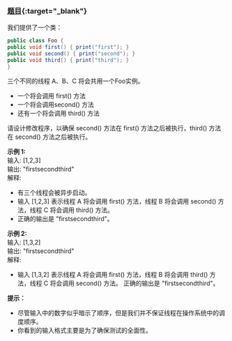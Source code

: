 ### [题目](https://leetcode-cn.com/problems/print-in-order/){:target="_blank"}

我们提供了一个类：

```java
public class Foo {
public void first() { print("first"); }
public void second() { print("second"); }
public void third() { print("third"); }
}
```

三个不同的线程 A、B、C 将会共用一个Foo实例。
- 一个将会调用 first() 方法
- 一个将会调用second() 方法
- 还有一个将会调用 third() 方法

请设计修改程序，以确保 second() 方法在 first() 方法之后被执行，third() 方法在 second() 方法之后被执行。



**示例 1:**  
输入: [1,2,3]  
输出: "firstsecondthird"  
解释:
- 有三个线程会被异步启动。
- 输入 [1,2,3] 表示线程 A 将会调用 first() 方法，线程 B 将会调用 second() 方法，线程 C 将会调用 third() 方法。
- 正确的输出是 "firstsecondthird"。

**示例 2:**  
输入: [1,3,2]  
输出: "firstsecondthird"  
解释:
- 输入 [1,3,2] 表示线程 A 将会调用 first() 方法，线程 B 将会调用 third() 方法，线程 C 将会调用 second() 方法。
  正确的输出是 "firstsecondthird"。

**提示：**
- 尽管输入中的数字似乎暗示了顺序，但是我们并不保证线程在操作系统中的调度顺序。
- 你看到的输入格式主要是为了确保测试的全面性。
